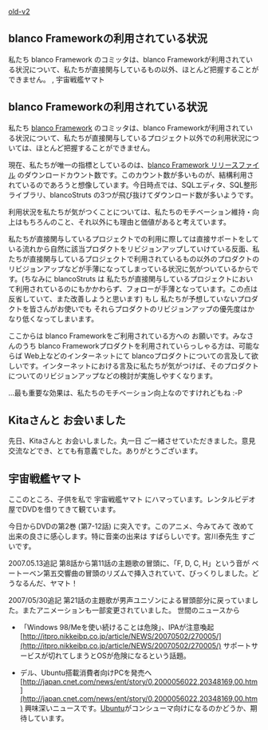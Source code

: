 [old-v2](ig070512-orig.html)

## blanco Frameworkの利用されている状況

私たち blanco Framework のコミッタは、blanco Frameworkが利用されている状況について、私たちが直接関与しているもの以外、ほとんど把握することができません。 , 宇宙戦艦ヤマト

## blanco Frameworkの利用されている状況

私たち [blanco Framework](http://www.igapyon.jp/blanco/blanco.ja.html) のコミッタは、blanco Frameworkが利用されている状況について、私たちが直接関与しているプロジェクト以外での利用状況については、ほとんど把握することができません。

現在、私たちが唯一の指標としているのは、[blanco Framework リリースファイル](http://sourceforge.jp/projects/blancofw/files/) のダウンロードカウント数です。このカウント数が多いものが、結構利用されているのであろうと想像しています。今日時点では、SQLエディタ、SQL整形ライブラリ、blancoStruts の3つが飛び抜けてダウンロード数が多いようです。

利用状況を私たちが気がつくことについては、私たちのモチベーション維持・向上はもちろんのこと、それ以外にも理由と価値があると考えています。

私たちが直接関与しているプロジェクトでの利用に際しては直接サポートをしている流れから自然に該当プロダクトをリビジョンアップしていけている反面、私たちが直接関与しているプロジェクトで利用されているもの以外のプロダクトのリビジョンアップなどが手薄になってしまっている状況に気がついているからです。(ちなみに
blancoStruts は 私たちが直接関与しているプロジェクトにおいて利用されているのにもかかわらず、フォローが手薄となっています。この点は反省していて、また改善しようと思います) もし 私たちが予想していないプロダクトを皆さんがお使いでも それらプロダクトのリビジョンアップの優先度はかなり低くなってしまいます。

ここからは blanco Frameworkをご利用されている方への お願いです。みなさんのうち blanco Frameworkプロダクトを利用されていらっしゃる方は、可能ならば
Web上などのインターネットにて blancoプロダクトについての言及して欲しいです。インターネットにおける言及に私たちが気がつけば、そのプロダクトについてのリビジョンアップなどの検討が実施しやすくなります。

…最も重要な効果は、私たちのモチベーション向上なのですけれどもね :-P

## Kitaさんと お会いました

先日、Kitaさんと お会いしました。丸一日 ご一緒させていただきました。意見交流などでき、とても有意義でした。ありがとうございます。

## 宇宙戦艦ヤマト

ここのところ、子供を私で 宇宙戦艦ヤマト にハマっています。レンタルビデオ屋でDVDを借りてきて観ています。

今日からDVDの第2巻 (第7-12話) に突入です。このアニメ、今みてみて 改めて 出来の良さに感心します。特に音楽の出来は すばらしいです。宮川泰先生 すごいです。

2007.05.13追記 第8話から第11話の主題歌の冒頭に、「F, D, C, H」という音が ベートーベン第五交響曲の冒頭のリズムで挿入されていて、びっくりしました。どうなるんだ、ヤマト！

2007/05/30追記 第21話の主題歌が男声ユニゾンによる冒頭部分に戻っていました。またアニメーションも一部変更されていました。
世間のニュースから
* 「Windows 98/Meを使い続けることは危険」、IPAが注意喚起
  [http://itpro.nikkeibp.co.jp/article/NEWS/20070502/270005/](http://itpro.nikkeibp.co.jp/article/NEWS/20070502/270005/)
  サポートサービスが切れてしまうとOSが危険になるという話題。
  
* デル、Ubuntu搭載消費者向けPCを発売へ
  [http://japan.cnet.com/news/ent/story/0,2000056022,20348169,00.htm](http://japan.cnet.com/news/ent/story/0,2000056022,20348169,00.htm)
  興味深いニュースです。[Ubuntu](http://www.igapyon.jp/igapyon/diary/keyword/ubuntu.html)がコンシューマ向けになるのかどうか、期待しています。